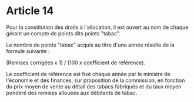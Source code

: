 # Article 14

Pour la constitution des droits à l'allocation, il est ouvert au nom de chaque gérant un compte de points dits points "tabac".

Le nombre de points "tabac" acquis au titre d'une année résulte de la formule suivante :

(Remises corrigées x 1) / (100 x coefficient de référence).

Le coefficient de référence est fixé chaque année par le ministre de l'économie et des finances, sur proposition de la commission, en fonction du prix moyen de vente au détail des tabacs fabriqués et du taux moyen pondéré des remises allouées aux débitants de tabac.
